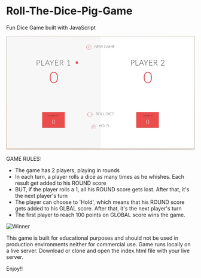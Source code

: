 # Roll-The-Dice-Pig-Game
Fun Dice Game built with JavaScript

![Roll The Dice](/imgs/roll-the-dice.JPG)

GAME RULES:

- The game has 2 players, playing in rounds
- In each turn, a player rolls a dice as many times as he whishes. Each result get added to his ROUND score
- BUT, if the player rolls a 1, all his ROUND score gets lost. After that, it's the next player's turn
- The player can choose to 'Hold', which means that his ROUND score gets added to his GLBAL score. After that, it's the next player's turn
- The first player to reach 100 points on GLOBAL score wins the game.

![Winner](roll-the-dice_winner.JPG)


This game is built for educational purposes and should not be used in production environments neither for commercial use.
Game runs locally on a live server. Download or clone and open the index.html file with your live server.

Enjoy!!